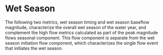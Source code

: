 # Wet Season

The following two metrics, wet season timing and wet season baseflow magnitude, characterize the overall wet season of the water year, and complement the high flow metrics calculated as part of the peak magnitude flows seasonal component. This flow component is separate from the wet season initiation flow component, which characterizes the single flow event that initiates the wet season.
